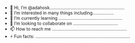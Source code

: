 - 👋 Hi, I’m @adahosk............................................................
- 👀 I’m interested in many things including.................
- 🌱 I’m currently learning ...................................................
- 💞️ I’m looking to collaborate on ....................................
- 📫 How to reach me ............................................................
- ⚡ Fun facts: ............................................................................
<!---.
adahosk/adahosk is a ✨ special ✨ repository because its `README.md` (this file) appears on your GitHub profile.
You can click the Preview link to take a look at your changes.
--->
